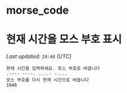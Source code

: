 # morse_code
# 현재 시간을 모스 부호 표시
<!-- MORSE_TIME_START -->
_Last updated: `19:46` (UTC)_

```
현재 시간을 입력하세요. 모스 부호로 바꿉니다
.---- ----. ....- -....
모스 부호를 다시 현재 시간으로 바꿉니다
1946
```
<!-- MORSE_TIME_END -->
